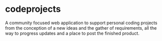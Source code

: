 # codeprojects
A community focused web application to support personal coding projects from the conception of a new ideas and the gather of requirements, all the way to progress updates and a place to post the finished product.   

